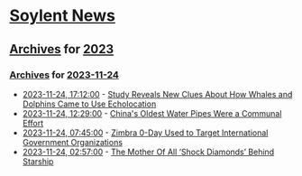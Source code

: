 # [Soylent News](../../../README.md)

## [Archives](../../index.md) for [2023](../index.md)

### [Archives](../../index.md) for [2023-11-24](index.md)

* [2023-11-24, 17:12:00](https://soylentnews.org/article.pl?sid=23/11/22/0943201&from=rss) - [Study Reveals New Clues About How Whales and Dolphins Came to Use Echolocation](https://soylentnews.org/article.pl?sid=23/11/22/0943201&from=rss)
* [2023-11-24, 12:29:00](https://soylentnews.org/article.pl?sid=23/11/22/0940226&from=rss) - [China's Oldest Water Pipes Were a Communal Effort](https://soylentnews.org/article.pl?sid=23/11/22/0940226&from=rss)
* [2023-11-24, 07:45:00](https://soylentnews.org/article.pl?sid=23/11/22/0937216&from=rss) - [Zimbra 0-Day Used to Target International Government Organizations](https://soylentnews.org/article.pl?sid=23/11/22/0937216&from=rss)
* [2023-11-24, 02:57:00](https://soylentnews.org/article.pl?sid=23/11/22/0935231&from=rss) - [The Mother Of All ‘Shock Diamonds’ Behind Starship](https://soylentnews.org/article.pl?sid=23/11/22/0935231&from=rss)
